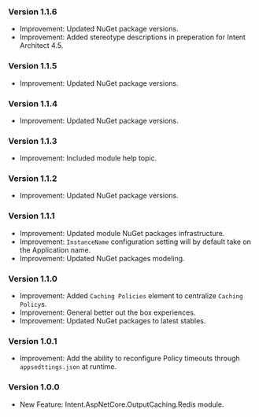 ### Version 1.1.6

- Improvement: Updated NuGet package versions.
- Improvement: Added stereotype descriptions in preperation for Intent Architect 4.5. 

### Version 1.1.5

- Improvement: Updated NuGet package versions.

### Version 1.1.4

- Improvement: Updated NuGet package versions.

### Version 1.1.3

- Improvement: Included module help topic.

### Version 1.1.2

- Improvement: Updated NuGet package versions.

### Version 1.1.1

- Improvement: Updated module NuGet packages infrastructure.
- Improvement: `InstanceName` configuration setting will by default take on the Application name.
- Improvement: Updated NuGet packages modeling.

### Version 1.1.0

- Improvement: Added `Caching Policies` element to centralize `Caching Policy`s.
- Improvement: General better out the box experiences.
- Improvement: Updated NuGet packages to latest stables.

### Version 1.0.1

- Improvement: Add the ability to reconfigure Policy timeouts through `appsedttings.json` at runtime.

### Version 1.0.0

- New Feature: Intent.AspNetCore.OutputCaching.Redis module.
